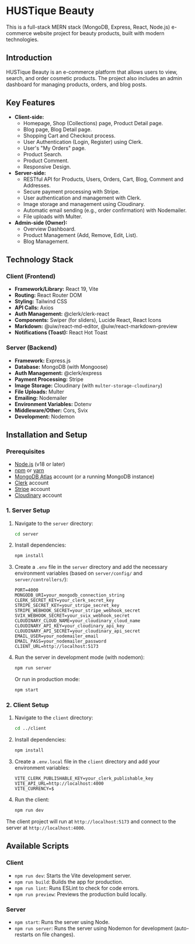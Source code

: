 # HUSTique Beauty

This is a full-stack MERN stack (MongoDB, Express, React, Node.js) e-commerce website project for beauty products, built with modern technologies.

## Introduction

HUSTique Beauty is an e-commerce platform that allows users to view, search, and order cosmetic products. The project also includes an admin dashboard for managing products, orders, and blog posts.

## Key Features

* **Client-side:**
    * Homepage, Shop (Collections) page, Product Detail page.
    * Blog page, Blog Detail page.
    * Shopping Cart and Checkout process.
    * User Authentication (Login, Register) using Clerk.
    * User's "My Orders" page.
    * Product Search.
    * Product Comment.
    * Responsive Design.
* **Server-side:**
    * RESTful API for Products, Users, Orders, Cart, Blog, Comment and Addresses.
    * Secure payment processing with Stripe.
    * User authentication and management with Clerk.
    * Image storage and management using Cloudinary.
    * Automatic email sending (e.g., order confirmation) with Nodemailer.
    * File uploads with Multer.
* **Admin-side (Owner):**
    * Overview Dashboard.
    * Product Management (Add, Remove, Edit, List).
    * Blog Management.

## Technology Stack

### Client (Frontend)

* **Framework/Library:** React 19, Vite
* **Routing:** React Router DOM
* **Styling:** Tailwind CSS
* **API Calls:** Axios
* **Auth Management:** @clerk/clerk-react
* **Components:** Swiper (for sliders), Lucide React, React Icons
* **Markdown:** @uiw/react-md-editor, @uiw/react-markdown-preview
* **Notifications (Toast):** React Hot Toast

### Server (Backend)

* **Framework:** Express.js
* **Database:** MongoDB (with Mongoose)
* **Auth Management:** @clerk/express
* **Payment Processing:** Stripe
* **Image Storage:** Cloudinary (with `multer-storage-cloudinary`)
* **File Uploads:** Multer
* **Emailing:** Nodemailer
* **Environment Variables:** Dotenv
* **Middleware/Other:** Cors, Svix
* **Development:** Nodemon

## Installation and Setup

### Prerequisites

* [Node.js](https://nodejs.org/) (v18 or later)
* [npm](https://www.npmjs.com/) or [yarn](https://yarnpkg.com/)
* [MongoDB Atlas](https://www.mongodb.com/cloud/atlas) account (or a running MongoDB instance)
* [Clerk](https://clerk.dev/) account
* [Stripe](https://stripe.com/) account
* [Cloudinary](https://cloudinary.com/) account

### 1. Server Setup

1.  Navigate to the `server` directory:
    ```bash
    cd server
    ```
2.  Install dependencies:
    ```bash
    npm install
    ```
3.  Create a `.env` file in the `server` directory and add the necessary environment variables (based on `server/config/` and `server/controllers/`):
    ```env
    PORT=4000
    MONGODB_URI=your_mongodb_connection_string
    CLERK_SECRET_KEY=your_clerk_secret_key
    STRIPE_SECRET_KEY=your_stripe_secret_key
    STRIPE_WEBHOOK_SECRET=your_stripe_webhook_secret
    SVIX_WEBHOOK_SECRET=your_svix_webhook_secret
    CLOUDINARY_CLOUD_NAME=your_cloudinary_cloud_name
    CLOUDINARY_API_KEY=your_cloudinary_api_key
    CLOUDINARY_API_SECRET=your_cloudinary_api_secret
    EMAIL_USER=your_nodemailer_email
    EMAIL_PASS=your_nodemailer_password
    CLIENT_URL=http://localhost:5173
    ```
4.  Run the server in development mode (with nodemon):
    ```bash
    npm run server
    ```
    Or run in production mode:
    ```bash
    npm start
    ```

### 2. Client Setup

1.  Navigate to the `client` directory:
    ```bash
    cd ../client
    ```
2.  Install dependencies:
    ```bash
    npm install
    ```
3.  Create a `.env.local` file in the `client` directory and add your environment variables:
    ```env
    VITE_CLERK_PUBLISHABLE_KEY=your_clerk_publishable_key
    VITE_API_URL=http://localhost:4000
    VITE_CURRENCY=$
    ```
4.  Run the client:
    ```bash
    npm run dev
    ```

The client project will run at `http://localhost:5173` and connect to the server at `http://localhost:4000`.

## Available Scripts

### Client

* `npm run dev`: Starts the Vite development server.
* `npm run build`: Builds the app for production.
* `npm run lint`: Runs ESLint to check for code errors.
* `npm run preview`: Previews the production build locally.

### Server

* `npm start`: Runs the server using Node.
* `npm run server`: Runs the server using Nodemon for development (auto-restarts on file changes).
